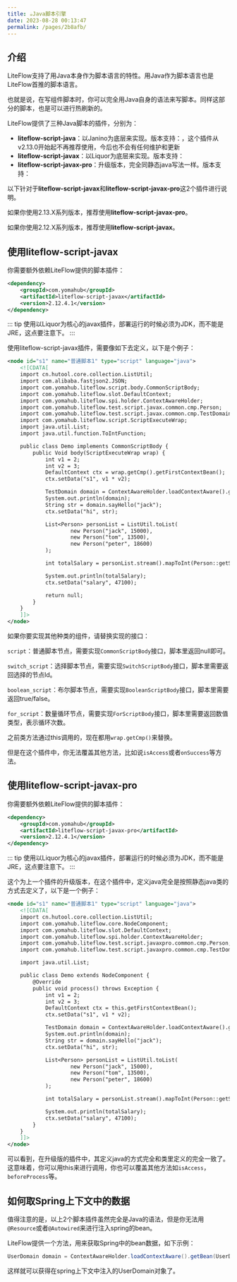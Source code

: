 ```yaml
---
title: ☕️Java脚本引擎
date: 2023-08-28 00:13:47
permalink: /pages/2b8afb/
---
```


## 介绍

LiteFlow支持了用Java本身作为脚本语言的特性。用Java作为脚本语言也是LiteFlow首推的脚本语言。

也就是说，在写组件脚本时，你可以完全用Java自身的语法来写脚本。同样这部分的脚本，也是可以进行热刷新的。

LiteFlow提供了三种Java脚本的插件，分别为：

* **liteflow-script-java**：以Janino为底层来实现。版本支持：<Badge text="v2.11.0+" vertical="middle"/>，这个插件从v2.13.0开始起不再推荐使用，今后也不会有任何维护和更新
* **liteflow-script-javax**：以Liquor为底层来实现。版本支持：<Badge text="v2.12.4+" vertical="middle"/>
* **liteflow-script-javax-pro**：升级版本，完全同静态java写法一样。版本支持：<Badge text="v2.13.0+" vertical="middle"/>

以下针对于**liteflow-script-javax**和**liteflow-script-javax-pro**这2个插件进行说明。

如果你使用2.13.X系列版本，推荐使用**liteflow-script-javax-pro**。

如果你使用2.12.X系列版本，推荐使用**liteflow-script-javax**。

## 使用liteflow-script-javax

你需要额外依赖LiteFlow提供的脚本插件：

```xml
<dependency>
    <groupId>com.yomahub</groupId>
    <artifactId>liteflow-script-javax</artifactId>
    <version>2.12.4.1</version>
</dependency>
```

::: tip
使用以Liquor为核心的javax插件，部署运行的时候必须为JDK，而不能是JRE，这点要注意下。
:::

使用liteflow-script-javax插件，需要像如下去定义，以下是个例子：

```xml
<node id="s1" name="普通脚本1" type="script" language="java">
    <![CDATA[
    import cn.hutool.core.collection.ListUtil;
    import com.alibaba.fastjson2.JSON;
    import com.yomahub.liteflow.script.body.CommonScriptBody;
    import com.yomahub.liteflow.slot.DefaultContext;
    import com.yomahub.liteflow.spi.holder.ContextAwareHolder;
    import com.yomahub.liteflow.test.script.javax.common.cmp.Person;
    import com.yomahub.liteflow.test.script.javax.common.cmp.TestDomain;
    import com.yomahub.liteflow.script.ScriptExecuteWrap;
    import java.util.List;
    import java.util.function.ToIntFunction;

    public class Demo implements CommonScriptBody {
        public Void body(ScriptExecuteWrap wrap) {
            int v1 = 2;
            int v2 = 3;
            DefaultContext ctx = wrap.getCmp().getFirstContextBean();
            ctx.setData("s1", v1 * v2);

            TestDomain domain = ContextAwareHolder.loadContextAware().getBean(TestDomain.class);
            System.out.println(domain);
            String str = domain.sayHello("jack");
            ctx.setData("hi", str);

            List<Person> personList = ListUtil.toList(
                    new Person("jack", 15000),
                    new Person("tom", 13500),
                    new Person("peter", 18600)
            );

            int totalSalary = personList.stream().mapToInt(Person::getSalary).sum();

            System.out.println(totalSalary);
            ctx.setData("salary", 47100);

            return null;
        }
    }
    ]]>
</node>
```

如果你要实现其他种类的组件，请替换实现的接口：

`script`：普通脚本节点，需要实现`CommonScriptBody`接口，脚本里返回null即可。

`switch_script`：选择脚本节点，需要实现`SwitchScriptBody`接口，脚本里需要返回选择的节点Id。

`boolean_script`：布尔脚本节点，需要实现`BooleanScriptBody`接口，脚本里需要返回true/false。

`for_script`：数量循环节点，需要实现`ForScriptBody`接口，脚本里需要返回数值类型，表示循环次数。

之前类方法通过this调用的，现在都用`wrap.getCmp()`来替换。

但是在这个插件中，你无法覆盖其他方法，比如说`isAccess`或者`onSuccess`等方法。


## 使用liteflow-script-javax-pro

你需要额外依赖LiteFlow提供的脚本插件：

```xml
<dependency>
    <groupId>com.yomahub</groupId>
    <artifactId>liteflow-script-javax-pro</artifactId>
    <version>2.12.4.1</version>
</dependency>
```
::: tip
使用以Liquor为核心的javax插件，部署运行的时候必须为JDK，而不能是JRE，这点要注意下。
:::

这个为上一个插件的升级版本，在这个插件中，定义java完全是按照静态java类的方式去定义了，以下是一个例子：

```xml
<node id="s1" name="普通脚本1" type="script" language="java">
    <![CDATA[
    import cn.hutool.core.collection.ListUtil;
    import com.yomahub.liteflow.core.NodeComponent;
    import com.yomahub.liteflow.slot.DefaultContext;
    import com.yomahub.liteflow.spi.holder.ContextAwareHolder;
    import com.yomahub.liteflow.test.script.javaxpro.common.cmp.Person;
    import com.yomahub.liteflow.test.script.javaxpro.common.cmp.TestDomain;

    import java.util.List;

    public class Demo extends NodeComponent {
        @Override
        public void process() throws Exception {
            int v1 = 2;
            int v2 = 3;
            DefaultContext ctx = this.getFirstContextBean();
            ctx.setData("s1", v1 * v2);

            TestDomain domain = ContextAwareHolder.loadContextAware().getBean(TestDomain.class);
            System.out.println(domain);
            String str = domain.sayHello("jack");
            ctx.setData("hi", str);

            List<Person> personList = ListUtil.toList(
                    new Person("jack", 15000),
                    new Person("tom", 13500),
                    new Person("peter", 18600)
            );

            int totalSalary = personList.stream().mapToInt(Person::getSalary).sum();

            System.out.println(totalSalary);
            ctx.setData("salary", 47100);
        }
    }
    ]]>
</node>
```

可以看到，在升级版的插件中，其定义java的方式完全和类里定义的完全一致了。这意味着，你可以用this来进行调用，你也可以覆盖其他方法如`isAccess`，`beforeProcess`等。



## 如何取Spring上下文中的数据

值得注意的是，以上2个脚本插件虽然完全是Java的语法，但是你无法用`@Resource`或者`@Autowired`来进行注入spring的bean。

LiteFlow提供一个方法，用来获取Spring中的bean数据，如下示例：

```java
UserDomain domain = ContextAwareHolder.loadContextAware().getBean(UserDomain.class);
```

这样就可以获得在spring上下文中注入的UserDomain对象了。